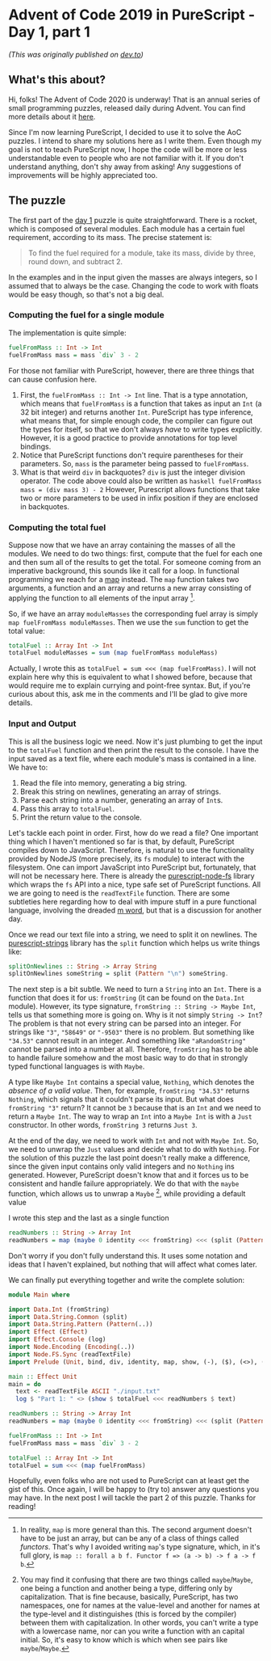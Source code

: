 # Advent of Code 2019 in PureScript - Day 1, part 1

_(This was originally published on [dev.to](https://dev.to/vfabricio/advent-of-code-2019-in-purescript-day-1-part-1-3pjj))_

## What's this about?

Hi, folks! The Advent of Code 2020 is underway! That is an annual series of small programming puzzles, released daily during Advent. You can find more details about it [here](https://adventofcode.com/2019/about "Advent of Code 2019").

Since I'm now learning PureScript, I decided to use it to solve the AoC puzzles. I intend to share my solutions here as I write them. Even though my goal is not to teach PureScript now, I hope the code will be more or less understandable even to people who are not familiar with it. If you don't understand anything, don't shy away from asking! Any suggestions of improvements will be highly appreciated too.

## The puzzle

The first part of the [day 1](https://adventofcode.com/2019/day/1 "Advent of Code 2019 - Day 1") puzzle is quite straightforward. There is a rocket, which is composed of several modules. Each module has a certain fuel requirement, according to its mass. The precise statement is:
> To find the fuel required for a module, take its mass, divide by three, round down, and subtract 2.

In the examples and in the input given the masses are always integers, so I assumed that to always be the case. Changing the code to work with floats would be easy though, so that's not a big deal.

### Computing the fuel for a single module

The implementation is quite simple:

```haskell
fuelFromMass :: Int -> Int
fuelFromMass mass = mass `div` 3 - 2
```

For those not familiar with PureScript, however, there are three things that can cause confusion here.

1. First, the `fuelFromMass :: Int -> Int` line. That is a type annotation, which means that `fuelFromMass` is a function that takes as input an `Int` (a 32 bit integer) and returns another `Int`. PureScript has type inference, what means that, for simple enough code, the compiler can figure out the types for itself, so that we don't always _have_ to write types explicitly. However, it is a good practice to provide annotations for top level bindings.
2. Notice that PureScript functions don't require parentheses for their parameters. So, `mass` is the parameter being passed to `fuelFromMass`.
3. What is that weird `div` in backquotes? `div` is just the integer division operator. The code above could also be written as
`haskell
fuelFromMass mass = (div mass 3) - 2`
However, Purescript allows functions that take two or more parameters to be used in infix position if they are enclosed in backquotes.

### Computing the total fuel

Suppose now that we have an array containing the masses of all the modules. We need to do two things: first, compute that the fuel for each one and then sum all of the results to get the total. For someone coming from an imperative background, this sounds like it call for a loop. In functional programming we reach for a [map](https://en.wikipedia.org/wiki/Map_(higher-order_function) "Wikipedia - Map") instead. The `map` function takes two arguments, a function and an array and returns a new array consisting of applying the function to all elements of the input array [^1].

So, if we have an array `moduleMasses` the corresponding fuel array is simply `map fuelFromMass moduleMasses`. Then we use the `sum` function to get the total value:

```haskell
totalFuel :: Array Int -> Int
totalFuel moduleMasses = sum (map fuelFromMass moduleMass)
```

Actually, I wrote this as `totalFuel = sum <<< (map fuelFromMass)`. I will not explain here why this is equivalent to what I showed before, because that would require me to explain currying and point-free syntax. But, if you're curious about this, ask me in the comments and I'll be glad to give more details.

### Input and Output

This is all the business logic we need. Now it's just plumbing to get the input to the `totalFuel` function and then print the result to the console. I have the input saved as a text file, where each module's mass is contained in a line. We have to:

1. Read the file into memory, generating a big string.
2. Break this string on newlines, generating an array of strings.
3. Parse each string into a number, generating an array of `Int`s.
4. Pass this array to `totalFuel`.
5. Print the return value to the console.

Let's tackle each point in order. First, how do we read a file? One important thing which I haven't mentioned so far is that, by default, PureScript compiles down to JavaScript. Therefore, is natural to use the functionality provided by NodeJS (more precisely, its `fs` module) to interact with the filesystem. One can import JavaScript into PureScript but, fortunately, that will not be necessary here. There is already the [purescript-node-fs](https://pursuit.purescript.org/packages/purescript-node-fs/5.0.1 "purescript-node-fs") library which wraps the `fs` API into a nice, type safe set of PureScript functions. All we are going to need is the `readTextFile` function. There are some subtleties here regarding how to deal with impure stuff in a pure functional language, involving the dreaded [m word](https://wiki.haskell.org/Monad "Haskell Wiki - Monad"), but that is a discussion for another day.

Once we read our text file into a string, we need to split it on newlines. The [purescript-strings](https://pursuit.purescript.org/packages/purescript-strings/4.0.1 "purescript-strings") library has the `split` function which helps us write things like:

```haskell
splitOnNewlines :: String -> Array String
splitOnNewlines someString = split (Pattern "\n") someString.
```

The next step is a bit subtle. We need to turn a `String` into an `Int`. There is a function that does it for us: `fromString` (it can be found on the `Data.Int` module). However, its type signature, `fromString :: String -> Maybe Int`, tells us that something more is going on. Why is it not simply `String -> Int`? The problem is that not every string can be parsed into an integer. For strings like `"3"`, `"58649"` or `"-9503"` there is no problem. But something like `"34.53"` cannot result in an integer. And something like `"aRandomString"` cannot be parsed into a number at all. Therefore, `fromString` has to be able to handle failure somehow and the most basic way to do that in strongly typed functional languages is with `Maybe`.

A type like `Maybe Int` contains a special value, `Nothing`, which denotes the _absence of a valid value_. Then, for example, `fromString "34.53"` returns `Nothing`, which signals that it couldn't parse its input. But what does `fromString "3"` return? It cannot be `3` because that is an `Int` and we need to return a `Maybe Int`. The way to wrap an `Int` into a `Maybe Int` is with a `Just` constructor. In other words, `fromString 3` returns `Just 3`.

At the end of the day, we need to work with `Int` and not with `Maybe Int`. So, we need to unwrap the `Just` values and decide what to do with `Nothing`. For the solution of this puzzle the last point doesn't really make a difference, since the given input contains only valid integers and no `Nothing` ins generated. However, PureScript doesn't know that and it forces us to be consistent and handle failure appropriately. We do that with the `maybe` function, which allows us to unwrap a `Maybe` [^2], while providing a default value

I wrote this step and the last as a single function

```haskell
readNumbers :: String -> Array Int
readNumbers = map (maybe 0 identity <<< fromString) <<< (split (Pattern "\n"))
```

Don't worry if you don't fully understand this. It uses some notation and ideas that I haven't explained, but nothing that will affect what comes later.

We can finally put everything together and write the complete solution:

```haskell
module Main where

import Data.Int (fromString)
import Data.String.Common (split)
import Data.String.Pattern (Pattern(..))
import Effect (Effect)
import Effect.Console (log)
import Node.Encoding (Encoding(..))
import Node.FS.Sync (readTextFile)
import Prelude (Unit, bind, div, identity, map, show, (-), ($), (<>), (<<<))

main :: Effect Unit
main = do
  text <- readTextFile ASCII "./input.txt"
  log $ "Part 1: " <> (show $ totalFuel <<< readNumbers $ text)

readNumbers :: String -> Array Int
readNumbers = map (maybe 0 identity <<< fromString) <<< (split (Pattern "\n"))

fuelFromMass :: Int -> Int
fuelFromMass mass = mass `div` 3 - 2

totalFuel :: Array Int -> Int
totalFuel = sum <<< (map fuelFromMass)
```

Hopefully, even folks who are not used to PureScript can at least get the gist of this. Once again, I will be happy to (try to) answer any questions you may have. In the next post I will tackle the part 2 of this puzzle. Thanks for reading!

[^1]: In reality, `map` is more general than this. The second argument doesn't have to be just an array, but can be any of a class of things called _functors_. That's why I avoided writing `map`'s type signature, which, in it's full glory, is `map :: forall a b f. Functor f => (a -> b) -> f a -> f b`.
[^2]: You may find it confusing that there are two things called `maybe`/`Maybe`, one being a function and another being a type, differing only by capitalization. That is fine because, basically, PureScript, has two namespaces, one for names at the value-level and another for names at the type-level and it distinguishes (this is forced by the compiler) between them with capitalization. In other words, you can't write a type with a lowercase name, nor can you write a function with an capital initial. So, it's easy to know which is which when see pairs like `maybe`/`Maybe`.
